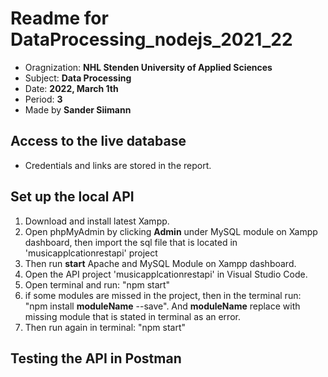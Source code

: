 # Readme for DataProcessing_nodejs_2021_22
* Oragnization: **NHL Stenden University of Applied Sciences**
* Subject: **Data Processing**
* Date: **2022, March 1th**
* Period: **3**
* Made by **Sander Siimann**

## Access to the live database
* Credentials and links are stored in the report.

## Set up the local API
1. Download and install latest Xampp.
2. Open phpMyAdmin by clicking **Admin** under MySQL module on Xampp dashboard, then import the sql file that is located in 'musicapplcationrestapi' project
3. Then run **start** Apache and MySQL Module on Xampp dashboard.
4. Open the API project 'musicapplcationrestapi' in Visual Studio Code.
5. Open terminal and run: "npm start"
6. if some modules are missed in the project, then in the terminal run: "npm install **moduleName** --save". And **moduleName** replace with missing module that is stated in terminal as an error.
7. Then run again in terminal: "npm start"

## Testing the API in Postman